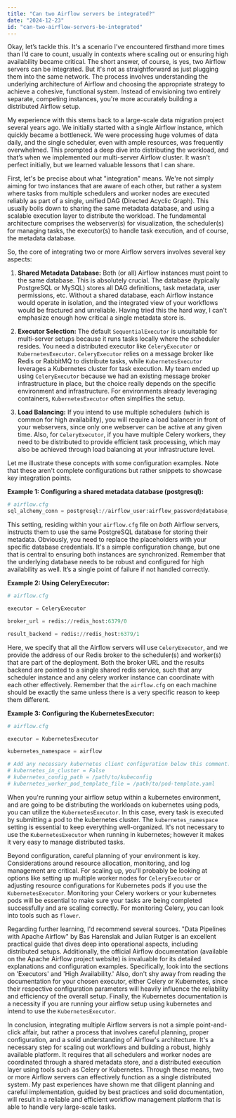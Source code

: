 ```yaml
---
title: "Can two Airflow servers be integrated?"
date: "2024-12-23"
id: "can-two-airflow-servers-be-integrated"
---
```


Okay, let’s tackle this. It's a scenario I’ve encountered firsthand more times than I’d care to count, usually in contexts where scaling out or ensuring high availability became critical. The short answer, of course, is yes, two Airflow servers can be integrated. But it's not as straightforward as just plugging them into the same network. The process involves understanding the underlying architecture of Airflow and choosing the appropriate strategy to achieve a cohesive, functional system. Instead of envisioning two entirely separate, competing instances, you're more accurately building a distributed Airflow setup.

My experience with this stems back to a large-scale data migration project several years ago. We initially started with a single Airflow instance, which quickly became a bottleneck. We were processing huge volumes of data daily, and the single scheduler, even with ample resources, was frequently overwhelmed. This prompted a deep dive into distributing the workload, and that’s when we implemented our multi-server Airflow cluster. It wasn't perfect initially, but we learned valuable lessons that I can share.

First, let's be precise about what "integration" means. We're not simply aiming for two instances that are aware of each other, but rather a system where tasks from multiple schedulers and worker nodes are executed reliably as part of a single, unified DAG (Directed Acyclic Graph). This usually boils down to sharing the same metadata database, and using a scalable execution layer to distribute the workload. The fundamental architecture comprises the webserver(s) for visualization, the scheduler(s) for managing tasks, the executor(s) to handle task execution, and of course, the metadata database.

So, the core of integrating two or more Airflow servers involves several key aspects:

1.  **Shared Metadata Database:** Both (or all) Airflow instances must point to the same database. This is absolutely crucial. The database (typically PostgreSQL or MySQL) stores all DAG definitions, task metadata, user permissions, etc. Without a shared database, each Airflow instance would operate in isolation, and the integrated view of your workflows would be fractured and unreliable. Having tried this the hard way, I can't emphasize enough how critical a single metadata store is.

2.  **Executor Selection:** The default `SequentialExecutor` is unsuitable for multi-server setups because it runs tasks locally where the scheduler resides. You need a distributed executor like `CeleryExecutor` or `KubernetesExecutor`. `CeleryExecutor` relies on a message broker like Redis or RabbitMQ to distribute tasks, while `KubernetesExecutor` leverages a Kubernetes cluster for task execution. My team ended up using `CeleryExecutor` because we had an existing message broker infrastructure in place, but the choice really depends on the specific environment and infrastructure. For environments already leveraging containers, `KubernetesExecutor` often simplifies the setup.

3.  **Load Balancing:** If you intend to use multiple schedulers (which is common for high availability), you will require a load balancer in front of your webservers, since only one webserver can be active at any given time. Also, for `CeleryExecutor`, if you have multiple Celery workers, they need to be distributed to provide efficient task processing, which may also be achieved through load balancing at your infrastructure level.

Let me illustrate these concepts with some configuration examples. Note that these aren't complete configurations but rather snippets to showcase key integration points.

**Example 1: Configuring a shared metadata database (postgresql):**

```python
# airflow.cfg
sql_alchemy_conn = postgresql://airflow_user:airflow_password@database_host:5432/airflow_db
```

This setting, residing within your `airflow.cfg` file on *both* Airflow servers, instructs them to use the same PostgreSQL database for storing their metadata. Obviously, you need to replace the placeholders with your specific database credentials. It's a simple configuration change, but one that is central to ensuring both instances are synchronized. Remember that the underlying database needs to be robust and configured for high availability as well. It’s a single point of failure if not handled correctly.

**Example 2: Using CeleryExecutor:**

```python
# airflow.cfg

executor = CeleryExecutor

broker_url = redis://redis_host:6379/0

result_backend = redis://redis_host:6379/1
```

Here, we specify that all the Airflow servers will use `CeleryExecutor`, and we provide the address of our Redis broker to the scheduler(s) and worker(s) that are part of the deployment. Both the broker URL and the results backend are pointed to a single shared redis service, such that any scheduler instance and any celery worker instance can coordinate with each other effectively. Remember that the `airflow.cfg` on each machine should be exactly the same unless there is a very specific reason to keep them different.

**Example 3: Configuring the KubernetesExecutor:**

```python
# airflow.cfg

executor = KubernetesExecutor

kubernetes_namespace = airflow

# Add any necessary kubernetes client configuration below this comment. For example:
# kubernetes_in_cluster = False
# kubernetes_config_path = /path/to/kubeconfig
# kubernetes_worker_pod_template_file = /path/to/pod-template.yaml

```

When you're running your airflow setup within a kubernetes environment, and are going to be distributing the workloads on kubernetes using pods, you can utilize the `KubernetesExecutor`. In this case, every task is executed by submitting a pod to the kubernetes cluster. The `kubernetes_namespace` setting is essential to keep everything well-organized. It's not necessary to use the `KubernetesExecutor` when running in kubernetes; however it makes it very easy to manage distributed tasks.

Beyond configuration, careful planning of your environment is key. Considerations around resource allocation, monitoring, and log management are critical. For scaling up, you'll probably be looking at options like setting up multiple worker nodes for `CeleryExecutor` or adjusting resource configurations for Kubernetes pods if you use the `KubernetesExecutor`. Monitoring your Celery workers or your kubernetes pods will be essential to make sure your tasks are being completed successfully and are scaling correctly. For monitoring Celery, you can look into tools such as `flower`.

Regarding further learning, I'd recommend several sources. "Data Pipelines with Apache Airflow" by Bas Harenslak and Julian Rutger is an excellent practical guide that dives deep into operational aspects, including distributed setups. Additionally, the official Airflow documentation (available on the Apache Airflow project website) is invaluable for its detailed explanations and configuration examples. Specifically, look into the sections on 'Executors' and 'High Availability.' Also, don't shy away from reading the documentation for your chosen executor, either Celery or Kubernetes, since their respective configuration parameters will heavily influence the reliability and efficiency of the overall setup. Finally, the Kubernetes documentation is a necessity if you are running your airflow setup using kubernetes and intend to use the `KubernetesExecutor`.

In conclusion, integrating multiple Airflow servers is not a simple point-and-click affair, but rather a process that involves careful planning, proper configuration, and a solid understanding of Airflow's architecture. It's a necessary step for scaling out workflows and building a robust, highly available platform. It requires that all schedulers and worker nodes are coordinated through a shared metadata store, and a distributed execution layer using tools such as Celery or Kubernetes. Through these means, two or more Airflow servers can effectively function as a single distributed system. My past experiences have shown me that diligent planning and careful implementation, guided by best practices and solid documentation, will result in a reliable and efficient workflow management platform that is able to handle very large-scale tasks.
